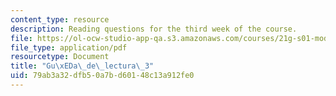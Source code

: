 ```yaml
---
content_type: resource
description: Reading questions for the third week of the course.
file: https://ol-ocw-studio-app-qa.s3.amazonaws.com/courses/21g-s01-modern-mexico-representations-of-mexico-citys-urban-life-spring-2015/79ab3a32dfb50a7bd60148c13a912fe0_MIT21G_S01S15_tarea3.pdf
file_type: application/pdf
resourcetype: Document
title: "Gu\xEDa\_de\_lectura\_3"
uid: 79ab3a32-dfb5-0a7b-d601-48c13a912fe0
---
```

